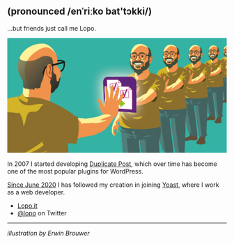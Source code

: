 ## (pronounced /enˈriːko bat'tɔkki/)
 ...but friends just call me Lopo.

<img src="https://raw.githubusercontent.com/enricobattocchi/enricobattocchi/master/duplicate-enrico.png" alt="Illustration of multiple Enricos created as duplicates of the original one">

In 2007 I started developing [Duplicate Post](https://wordpress.org/plugins/duplicate-post/), which over time has become one of the most popular plugins for WordPress.

[Since June 2020](https://yoast.com/announcement-duplicate-post-joins-yoast/) I has followed my creation in joining [Yoast](https://yoast.com/), where I work as a web developer.

* [Lopo.it](https://lopo.it)
* [@lopo](https://twitter.com/lopo) on Twitter

***
_illustration by Erwin Brouwer_
